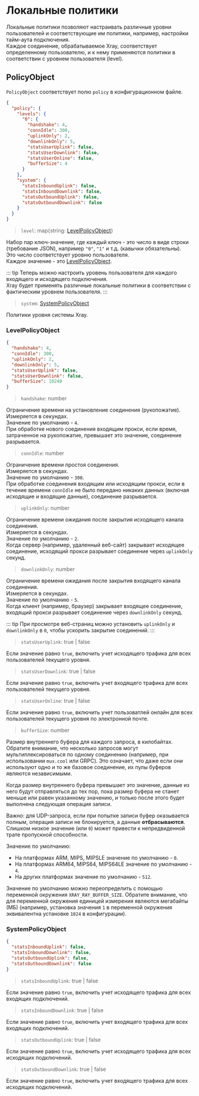 # Локальные политики

Локальные политики позволяют настраивать различные уровни пользователей и соответствующие им политики, например, настройки тайм-аута подключения.  
Каждое соединение, обрабатываемое Xray, соответствует определенному пользователю, и к нему применяются политики в соответствии с уровнем пользователя (level).

## PolicyObject

`PolicyObject` соответствует полю `policy` в конфигурационном файле.

```json
{
  "policy": {
    "levels": {
      "0": {
        "handshake": 4,
        "connIdle": 300,
        "uplinkOnly": 2,
        "downlinkOnly": 5,
        "statsUserUplink": false,
        "statsUserDownlink": false,
        "statsUserOnline": false,
        "bufferSize": 4
      }
    },
    "system": {
      "statsInboundUplink": false,
      "statsInboundDownlink": false,
      "statsOutboundUplink": false,
      "statsOutboundDownlink": false
    }
  }
}
```

> `level`: map{string: [LevelPolicyObject](#levelpolicyobject)}

Набор пар ключ-значение, где каждый ключ - это число в виде строки (требование JSON), например `"0"`, `"1"` и т.д. (кавычки обязательны).  
Это число соответствует уровню пользователя.  
Каждое значение - это [LevelPolicyObject](#levelpolicyobject).

::: tip
Теперь можно настроить уровень пользователя для каждого входящего и исходящего подключения.  
Xray будет применять различные локальные политики в соответствии с фактическим уровнем пользователя.
:::

> `system`: [SystemPolicyObject](#systempolicyobject)

Политики уровня системы Xray.

### LevelPolicyObject

```json
{
  "handshake": 4,
  "connIdle": 300,
  "uplinkOnly": 2,
  "downlinkOnly": 5,
  "statsUserUplink": false,
  "statsUserDownlink": false,
  "bufferSize": 10240
}
```

> `handshake`: number

Ограничение времени на установление соединения (рукопожатие).  
Измеряется в секундах.  
Значение по умолчанию - `4`.  
При обработке нового соединения входящим прокси, если время, затраченное на рукопожатие, превышает это значение, соединение разрывается.

> `connIdle`: number

Ограничение времени простоя соединения.  
Измеряется в секундах.  
Значение по умолчанию - `300`.  
При обработке соединения входящим или исходящим прокси, если в течение времени `connIdle` не было передано никаких данных (включая исходящие и входящие данные), соединение разрывается.

> `uplinkOnly`: number

Ограничение времени ожидания после закрытия исходящего канала соединения.  
Измеряется в секундах.  
Значение по умолчанию - `2`.  
Когда сервер (например, удаленный веб-сайт) закрывает исходящее соединение, исходящий прокси разрывает соединение через `uplinkOnly` секунд.

> `downlinkOnly`: number

Ограничение времени ожидания после закрытия входящего канала соединения.  
Измеряется в секундах.  
Значение по умолчанию - `5`.  
Когда клиент (например, браузер) закрывает входящее соединение, входящий прокси разрывает соединение через `downlinkOnly` секунд.

::: tip
При просмотре веб-страниц можно установить `uplinkOnly` и `downlinkOnly` в `0`, чтобы ускорить закрытие соединений.
:::

> `statsUserUplink`: true | false

Если значение равно `true`, включить учет исходящего трафика для всех пользователей текущего уровня.

> `statsUserDownlink`: true | false

Если значение равно `true`, включить учет входящего трафика для всех пользователей текущего уровня.

> `statsUserOnline`: true | false

Если значение равно `true`, включить учет пользоватлей онлайн для всех пользователей текущего уровня по электронной почте.

> `bufferSize`: number

Размер внутреннего буфера для каждого запроса, в килобайтах. Обратите внимание, что несколько запросов могут мультиплексироваться по одному соединению (например, при использовании `mux.cool` или GRPC). Это означает, что даже если они используют одно и то же базовое соединение, их пулы буферов являются независимыми.

Когда размер внутреннего буфера превышает это значение, данные из него будут отправляться до тех пор, пока размер буфера не станет меньше или равен указанному значению, и только после этого будет выполнена следующая операция записи.

Важно: для UDP-запроса, если при попытке записи буфер оказывается полным, операция записи не блокируется, а данные **отбрасываются**. Слишком низкое значение (или `0`) может привести к непредвиденной трате пропускной способности.


Значение по умолчанию:

- На платформах ARM, MIPS, MIPSLE значение по умолчанию - `0`.
- На платформах ARM64, MIPS64, MIPS64LE значение по умолчанию - `4`.
- На других платформах значение по умолчанию - `512`.

Значение по умолчанию можно переопределить с помощью переменной окружения `XRAY_RAY_BUFFER_SIZE`. Обратите внимание, что для переменной окружения единицей измерения являются мегабайты (МБ) (например, установка значения `1` в переменной окружения эквивалентна установке `1024` в конфигурации).

### SystemPolicyObject

```json
{
  "statsInboundUplink": false,
  "statsInboundDownlink": false,
  "statsOutboundUplink": false,
  "statsOutboundDownlink": false
}
```

> `statsInboundUplink`: true | false

Если значение равно `true`, включить учет исходящего трафика для всех входящих подключений.

> `statsInboundDownlink`: true | false

Если значение равно `true`, включить учет входящего трафика для всех входящих подключений.

> `statsOutboundUplink`: true | false

Если значение равно `true`, включить учет исходящего трафика для всех исходящих подключений.

> `statsOutboundDownlink`: true | false

Если значение равно `true`, включить учет входящего трафика для всех исходящих подключений.
